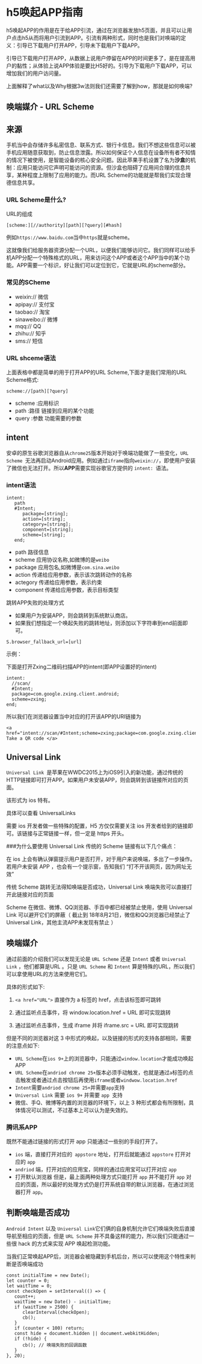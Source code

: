 # h5唤起APP指南

h5唤起APP的作用是在于给APP引流，通过在浏览器发放h5页面，并且可以让用户点击h5从而将用户引流到APP。引流有两种形式，同时也是我们对唤端的定义：引导已下载用户打开APP，引导未下载用户下载APP。

引导已下载用户打开APP，从数据上说用户停留在APP的时间更多了，是在提高用户的黏性；从体验上说APP体验是要比H5好的。引导为下载用户下载APP，可以增加我们的用户访问量。

上面解释了what以及Why根据3w法则我们还需要了解到how，那就是如何唤端?

## 唤端媒介 - URL Scheme

## 来源

手机当中会存储许多私密信息、联系方式、银行卡信息。我们不想这些信息可以被手机应用随意获取到，防止信息泄露。所以如何保证个人信息在设备所有者不知情的情况下被使用，是智能设备的核心安全问题。因此苹果手机设置了名为**沙盒**的机制：应用只能访问它声明可能访问的资源。但沙盒也阻碍了应用间合理的信息共享，某种程度上限制了应用的能力。而URL Scheme的功能就是帮我们实现合理德信息共享。

### URL Scheme是什么?

URL的组成
```
[scheme:][//authority][path][?query][#hash]
```
例如`https://www.baidu.com`当中`https`就是scheme。

这就像我们给服务器资源分配一个URL，以便我们能够访问它。我们同样可以给手机APP分配一个特殊格式的URL，用来访问这个APP或者这个APP当中的某个功能。APP需要一个标识，好让我们可以定位到它，它就是URL的scheme部分。

### 常见的SCheme

- weixin:// 微信
- apipay:// 支付宝
- taobao:// 淘宝
- sinaweibo:// 微博
- mqq:// QQ
- zhihu:// 知乎
- sms:// 短信

### URL shceme语法
上面表格中都是简单的用于打开APP的URL Scheme,下面才是我们常用的URL Scheme格式:
```
scheme://[path][?query]
```
- scheme :应用标识
- path :路径 链接到应用的某个功能
- query :参数 功能需要的参数

## intent

安卓的原生谷歌浏览器自从`chrome25`版本开始对于唤端功能做了一些变化，`URL Scheme `无法再启动Android应用。例如通过`iframe`指向`weixin://`，即使用户安装了微信也无法打开。所以**APP**需要实现谷歌官方提供的 `intent: `语法。

### intent语法
```
intent:
   path 
   #Intent; 
      package=[string]; 
      action=[string]; 
      category=[string]; 
      component=[string]; 
      scheme=[string]; 
   end;
```
- path 路径信息
- scheme 应用协议名称,如微博的是`weibo`
- package 应用包名,如微博是`com.sina.weibo`
- action 传递给应用参数，表示该次跳转动作的名称
- actegory 传递给应用参数，表示约束
- component 传递给应用参数，表示目标类型

跳转APP失败的处理方式

- 如果用户为安装APP，则会跳转到系统默认商店。
- 如果我们想指定一个唤起失败的跳转地址，则添加以下字符串到end前面即可。
```
S.browser_fallback_url=[url]
```

示例：

下面是打开Zxing二维码扫描APP的intent(即APP设置好的intent)
```
intent:
  //scan/
  #Intent;
  package=com.google.zxing.client.android;
  scheme=zxing; 
end;
```

所以我们在浏览器设置当中对应的打开该APP的URI链接为
```
<a href="intent://scan/#Intent;scheme=zxing;package=com.google.zxing.client.android;S.browser_fallback_url=http%3A%2F%2Fzxing.org;end"> Take a QR code </a>
```

## Universal Link
`Universal Link `是苹果在WWDC2015上为iOS9引入的新功能，通过传统的HTTP链接即可打开APP。如果用户未安装APP，则会跳转到该链接所对应的页面。

该形式为 ios 特有。

具体可以查看 UniversalLinks

需要 ios 开发者做一些特殊的配置，H5 方仅仅需要关注 ios 开发者给到的链接即可。该链接与正常链接一样，但一定是 https 开头。

###为什么要使用 Universal Link
传统的 Scheme 链接有以下几个痛点：

在 ios 上会有确认弹窗提示用户是否打开，对于用户来说唤端，多出了一步操作。若用户未安装 APP ，也会有一个提示窗，告知我们 “打不开该网页，因为网址无效”

传统 Scheme 跳转无法得知唤端是否成功，Universal Link 唤端失败可以直接打开此链接对应的页面

Scheme 在微信、微博、QQ浏览器、手百中都已经被禁止使用，使用 Universal Link 可以避开它们的屏蔽（ 截止到 18年8月21日，微信和QQ浏览器已经禁止了 Universal Link，其他主流APP未发现有禁止 ）

## 唤端媒介

通过前面的介绍我们可以发现无论是 `URL Scheme` 还是 `Intent` 或者 `Universal Link` ，他们都算是URL 。只是 `URL Scheme` 和 `Intent` 算是特殊的URL，所以我们可以拿使用URL的方法来使用它们。

具体的形式如下:
1. `<a href="URL">` 直接作为 a 标签的 href，点击该标签即可跳转

2. 通过监听点击事件，将 window.location.href = URL 即可实现跳转

3. 通过监听点击事件，生成 iframe 并将 iframe.src = URL 即可实现跳转

但是不同的浏览器对这 3 中形式的唤起，以及链接的形式的支持各部相同，需要的注意点如下:
- `URL Scheme`在`ios 9+`上的浏览器中，只能通过`window.location`才能成功唤起APP
- `URL Scheme`在`andriod chrome 25+`版本必须手动触发，也就是通过`a`标签的点击触发或者通过点击按钮后再使用`iframe`或者`windwow.location.href`
- `Intent`需要`andriod chrome 25+`并需要`app`支持
- `Universal Link` 需要 `ios 9+` 并需要 `app `支持
- 微信、手Q、微博等内置的浏览器的环境下，以上 3 种形式都会有所限制，具体情况可以测试，不过基本上可以认为是失效的。

### 腾讯系APP
既然不能通过链接的形式打开 app 只能通过一些别的手段打开了。
- `ios` 端，直接打开对应的` appstore` 地址，打开后就能通过 `appstore` 打开对应的 `app`
- `andriod` 端，打开对应的应用宝，同样的通过应用宝可以打开对应 `app`
- 打开默认浏览器
但是，最上面两种处理方式只能打开 `app` 并不能打开 `app` 对应的页面，所以最好的处理方式仍是打开系统自带的默认浏览器，在通过浏览器打开 `app`。

## 判断唤端是否成功

`Android Intent` 以及 `Universal Link`它们俩的自身机制允许它们唤端失败后直接导航至相应的页面，但是 `URL Scheme` 并不具备这样的能力，所以我们只能通过一些很 hack 的方式来实现 APP 唤起检测功能。

当我们正常唤起APP后，浏览器会被隐藏到手机后台，所以可以使用这个特性来判断是否唤端成功
```
const initialTime = new Date();
let counter = 0;
let waitTime = 0;
const checkOpen = setInterval(() => {
   count++;
   waitTime = new Date() - initialTime;
   if (waitTime > 2500) {
      clearInterval(checkOpen);
      cb();
   }
   if (counter < 100) return;
   const hide = document.hidden || document.webkitHidden;
   if (!hide) {
      cb(); // 唤端失败的回调函数
   }
}, 20);
```